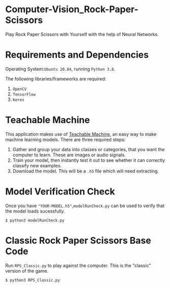 # Computer-Vision_Rock-Paper-Scissors
Play Rock Paper Scissors with Yourself with the help of Neural Networks.

# Requirements and Dependencies
Operating System:`Ubuntu 20.04`, running `Python 3.8`.

The following libraries/frameworks are required:

1. `OpenCV`
2. `TensorFlow`
3. `Keres`


# Teachable Machine
This application makes use of [Teachable Machine](https://teachablemachine.withgoogle.com/), an easy way to make machine learning models.
There are three required steps:

1. Gather and group your data into classes or categories, that you want the computer to learn. These are images or audio signals.
2. Train your model, then instantly test it out to see whether it can correctly classify new examples.
3. Download the model. This will be a `.h5` file which will need extracting.


# Model Verification Check
Once you have `"YOUR-MODEL.h5"`,`modelRunCheck.py` can be used to verify that the model loads sucessfully. 

`$ python3 modelRunCheck.py`

# Classic Rock Paper Scissors Base Code
Run `RPS_Classic.py` to play against the computer.
This is the "classic" version of the game. 

`$ python3 RPS_Classic.py`

